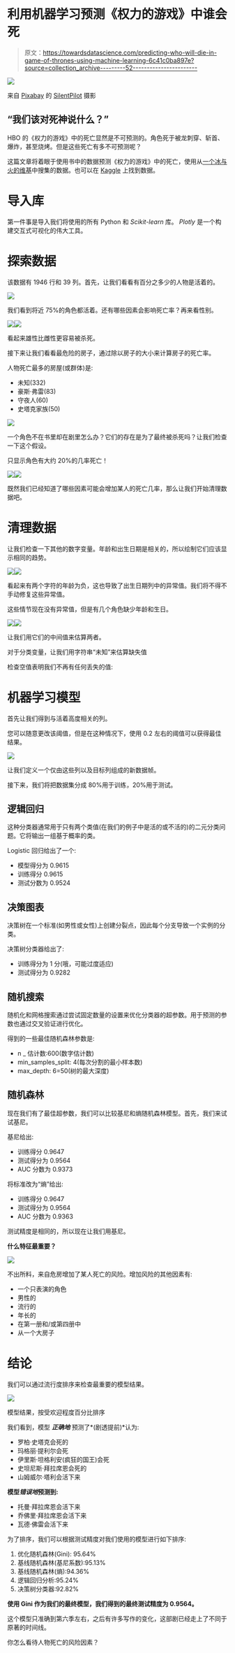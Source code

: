 # 利用机器学习预测《权力的游戏》中谁会死

> 原文：<https://towardsdatascience.com/predicting-who-will-die-in-game-of-thrones-using-machine-learning-6c41c0ba897e?source=collection_archive---------52----------------------->

![](img/bc726aae199be3d4db0e5c82290a10fd.png)

来自 [Pixabay](https://pixabay.com/) 的 [SilentPilot](https://pixabay.com/users/silentpilot-1897260/) 摄影

## “我们该对死神说什么？”

HBO 的《权力的游戏》中的死亡显然是不可预测的。角色死于被龙刺穿、斩首、爆炸，甚至烧烤。但是这些死亡有多不可预测呢？

这篇文章将着眼于使用书中的数据预测《权力的游戏》中的死亡，使用从[一个冰与火的维基](https://awoiaf.westeros.org/index.php/Main_Page)中搜集的数据。也可以在 [Kaggle](https://www.kaggle.com/mylesoneill/game-of-thrones) 上找到数据。

# **导入库**

第一件事是导入我们将使用的所有 Python 和 *Scikit-learn* 库。 *Plotly* 是一个构建交互式可视化的伟大工具。

# **探索数据**

该数据有 1946 行和 39 列。首先，让我们看看有百分之多少的人物是活着的。

![](img/9497d24acc17e7fdef1801f3cda08336.png)

我们看到将近 75%的角色都活着。还有哪些因素会影响死亡率？再来看性别。

![](img/0616055ebbf8d6334b02ad774474971f.png)![](img/d773a1a0b02476e82fe4998e34deba6a.png)

看起来雄性比雌性更容易被杀死。

接下来让我们看看最危险的房子，通过除以房子的大小来计算房子的死亡率。

人物死亡最多的房屋(或群体)是:

*   未知(332)
*   豪斯·弗雷(83)
*   守夜人(60)
*   史塔克家族(50)

![](img/799c3719b155b167b2e376e863d22b77.png)

一个角色不在书里却在剧里怎么办？它们的存在是为了最终被杀死吗？让我们检查一下这个假设。

只显示角色有大约 20%的几率死亡！

![](img/6444a045afaa97adb59b47fb9d48408a.png)![](img/49cff887a46cdb97851aa8aec2d81f3b.png)

既然我们已经知道了哪些因素可能会增加某人的死亡几率，那么让我们开始清理数据吧。

# **清理数据**

让我们检查一下其他的数字变量。年龄和出生日期是相关的，所以绘制它们应该显示相同的趋势。

![](img/5f1276820de20c99b88e11e38a58412e.png)![](img/e4d0769a85bcc09e0360a59d8278a3c2.png)

看起来有两个字符的年龄为负，这也导致了出生日期列中的异常值。我们将不得不手动修复这些异常值。

这些情节现在没有异常值，但是有几个角色缺少年龄和生日。

![](img/60daca7b3ea50448666ac702c2270454.png)![](img/3f258e2b02ec0d25a33bb21f71173086.png)

让我们用它们的中间值来估算两者。

对于分类变量，让我们用字符串“未知”来估算缺失值

检查空值表明我们不再有任何丢失的值:

# 机器学习模型

首先让我们得到与活着高度相关的列。

您可以随意更改该阈值，但是在这种情况下，使用 0.2 左右的阈值可以获得最佳结果。

![](img/ce37be8b0af96f8071def6c9f0352e05.png)

让我们定义一个仅由这些列以及目标列组成的新数据帧。

接下来，我们将把数据集分成 80%用于训练，20%用于测试。

## **逻辑回归**

这种分类器通常用于只有两个类值(在我们的例子中是活的或不活的)的二元分类问题。它将输出一组基于概率的类。

Logistic 回归给出了一个:

*   模型得分为 0.9615
*   训练得分 0.9615
*   测试分数为 0.9524

## 决策图表

决策树在一个标准(如男性或女性)上创建分裂点，因此每个分支导致一个实例的分类。

决策树分类器给出了:

*   训练得分为 1 分(哦，可能过度适应)
*   测试得分为 0.9282

## 随机搜索

随机化和网格搜索通过尝试固定数量的设置来优化分类器的超参数。用于预测的参数也通过交叉验证进行优化。

得到的一些最佳随机森林参数是:

*   n _ 估计数:600(数字估计数)
*   min_samples_split: 4(每次分割的最小样本数)
*   max_depth: 6=50(树的最大深度)

## 随机森林

现在我们有了最佳超参数，我们可以比较基尼和熵随机森林模型。首先，我们来试试基尼。

基尼给出:

*   训练得分 0.9647
*   测试得分为 0.9564
*   AUC 分数为 0.9373

将标准改为“熵”给出:

*   训练得分 0.9647
*   测试得分为 0.9564
*   AUC 分数为 0.9363

测试精度是相同的，所以现在让我们用基尼。

**什么特征最重要？**

![](img/36221d7873fd0871117e8aa25a2362d4.png)

不出所料，来自危房增加了某人死亡的风险。增加风险的其他因素有:

*   一个只表演的角色
*   男性的
*   流行的
*   年长的
*   在第一册和/或第四册中
*   从一个大房子

# 结论

我们可以通过流行度排序来检查最重要的模型结果。

![](img/9ddd428f793355dbfc32b0141688a3ca.png)

模型结果，按受欢迎程度百分比排序

我们看到，模型 ***正确地*** 预测了*(剧透提前)*认为:

*   罗柏·史塔克会死的
*   玛格丽·提利尔会死
*   伊里斯·坦格利安(疯狂的国王)会死
*   史坦尼斯·拜拉席恩会死的
*   山姆威尔·塔利会活下来

**模型*错误地*预测到:**

*   托曼·拜拉席恩会活下来
*   乔佛里·拜拉席恩会活下来
*   瓦德·佛雷会活下来

为了排序，我们可以根据测试精度对我们使用的模型进行如下排序:

1.  优化随机森林(Gini): 95.64%
2.  基线随机森林(基尼系数):95.13%
3.  基线随机森林(熵):94.36%
4.  逻辑回归分析:95.24%
5.  决策树分类器:92.82%

**使用 Gini 作为我们的最终模型，我们得到的最终测试精度为 0.9564。**

这个模型只准确到第六季左右，之后有许多写作的变化，这部剧已经走上了不同于原著的时间线。

你怎么看待人物死亡的风险因素？